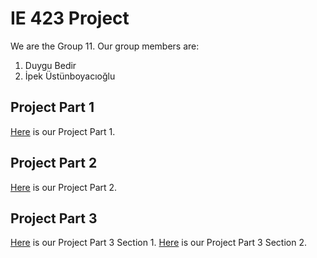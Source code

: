 # IE 423 Project

We are the Group 11. Our group members are:
1. Duygu Bedir
2. İpek Üstünboyacıoğlu

## Project Part 1
[Here](IE%20423%20Group%2011.html) is our Project Part 1.

## Project Part 2
[Here](Project%20Part%202/IE%20423%20Project%20Part%202.html) is our Project Part 2.

## Project Part 3
[Here](Project%20Part%203/IE423%20Project%20Part%203-1.html) is our Project Part 3 Section 1. 
[Here](Project%20Part%203/IE423%20Project%20Part%203-2.html) is our Project Part 3 Section 2.
